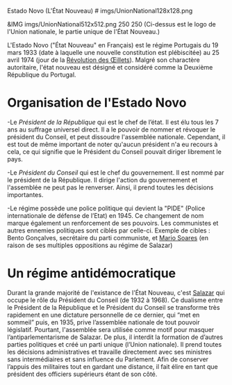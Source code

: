 Estado Novo (L'État Nouveau) # imgs/UnionNational128x128.png

&IMG imgs/UnionNational512x512.png 250 250
(Ci-dessus est le logo de l'Union nationale, le partie unique de l'État Nouveau.)


L'Estado Novo ("État Nouveau" en Français) est le régime Portugais du 19 mars 1933 (date à laquelle une nouvelle constitution est plébiscitée) au 25 avril 1974 (jour de la [Révolution des Œillets](articles/Revo_Oeillet.md)). Malgré son charactère autoritaire, l'état nouveau est désigné et considéré comme la Deuxième République du Portugal.

# Organisation de l'Estado Novo 
-Le *Président de la République* qui est le chef de l’état. Il est élu tous les 7 ans au suffrage universel direct. Il a le pouvoir de nommer et révoquer le président du Conseil, et peut dissoudre l'assemblée nationale. Cependant, il est tout de même important de noter qu'aucun président n'a eu recours à cela, ce qui signifie que le Président du Conseil pouvait diriger librement le pays.

-Le *Président du Conseil* qui est le chef du gouvernement. Il est nommé par le président de la République. Il dirige l'action du gouvernement et l'assemblée ne peut pas le renverser. Ainsi, il prend toutes les décisions importantes.

-Le régime possède une police politique qui devient la "PIDE" (Police internationale de défense de l’Etat) en 1945. Ce changement de nom marque également un renforcement de ses pouvoirs. Les communistes et autres ennemies politiques sont ciblés par celle-ci.
Exemple de cibles : Bento Gonçalves, secrétaire du parti communiste, et [Mario Soares](articles/mario_soares.md) (en raison de ses multiples oppositions au régime de Salazar)

# Un régime antidémocratique
Durant la grande majorité de l'existance de l'État Nouveau, c'est [Salazar](articles/Salazar.md) qui occupe le rôle du Président du Conseil (de 1932 à 1968).
Ce dualisme entre le Président de la République et le Président du Conseil se transforme très rapidement en une dictature personnelle de ce dernier, qui “met en sommeil” puis, en 1935, prive l’assemblée nationale de tout pouvoir législatif. Pourtant, l'assemblée sera utilisée comme motif pour masquer l’antiparlementarisme de Salazar.
De plus, il interdit la formation de d’autres parties politiques et créé un parti unique (l’Union nationale). Il prend toutes les décisions administratives et travaille directement avec ses ministres sans intermédiaires et sans influence du Parlement. Afin de conserver l’appuis des militaires tout en gardant une distance, il fait élire en tant que président des officiers supérieurs étant de son côté.
